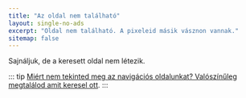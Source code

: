 ```yaml
---
title: "Az oldal nem található"
layout: single-no-ads
excerpt: "Oldal nem található. A pixeleid másik vásznon vannak."
sitemap: false
---
```


Sajnáljuk, de a keresett oldal nem létezik.

::: tip
[Miért nem tekinted meg az navigációs oldalunkat? Valószínűleg megtalálod amit keresel ott](/site-navigation).
:::
